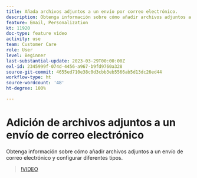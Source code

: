 ```yaml
---
title: Añada archivos adjuntos a un envío por correo electrónico.
description: Obtenga información sobre cómo añadir archivos adjuntos a un envío de correo electrónico y configurar diferentes tipos.
feature: Email, Personalization
kt: 11920
doc-type: feature video
activity: use
team: Customer Care
role: User
level: Beginner
last-substantial-update: 2023-03-29T00:00:00Z
exl-id: 2345999f-074d-4456-a967-b9fd9760a328
source-git-commit: 4655ed710e38c0d3cbb3eb5566ab5d13dc26ed44
workflow-type: ht
source-wordcount: '48'
ht-degree: 100%

---
```


# Adición de archivos adjuntos a un envío de correo electrónico

Obtenga información sobre cómo añadir archivos adjuntos a un envío de correo electrónico y configurar diferentes tipos.

>[!VIDEO](https://video.tv.adobe.com/v/3415789?quality=12&learn=on)

